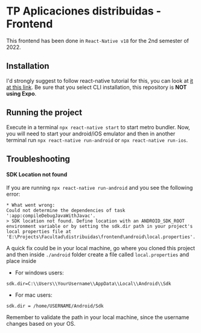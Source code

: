 # TP Aplicaciones distribuidas - Frontend

This frontend has been done in `React-Native v18` for the 2nd semester of 2022.

## Installation

I'd strongly suggest to follow react-native tutorial for this, you can look at [it at this link](https://reactnative.dev/docs/environment-setup). Be sure that you select CLI installation, this repository is **NOT using Expo**.

## Running the project

Execute in a terminal `npx react-native start` to start metro bundler. Now, you will need to start your android/iOS emulator and then in another terminal run `npx react-native run-android` or `npx react-native run-ios`.

## Troubleshooting

#### SDK Location not found
If you are running `npx react-native run-android` and you see the following error:
```
* What went wrong:
Could not determine the dependencies of task ':app:compileDebugJavaWithJavac'.
> SDK location not found. Define location with an ANDROID_SDK_ROOT environment variable or by setting the sdk.dir path in your project's local properties file at 'E:\Projects\Facultad\distribuidas\frontend\android\local.properties'.
```

A quick fix could be in your local machine, go where you cloned this project and then inside `./android` folder create a file called `local.properties` and place inside
- For windows users: 
```
sdk.dir=C:\\Users\\YourUsername\\AppData\\Local\\Android\\Sdk
```
- For mac users:
```
sdk.dir = /home/USERNAME/Android/Sdk
```

Remember to validate the path in your local machine, since the username changes based on your OS.